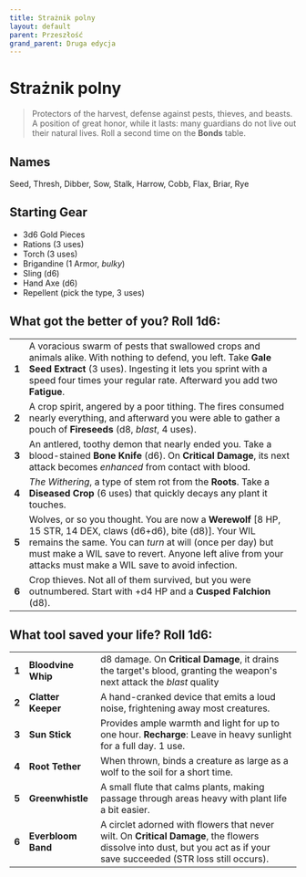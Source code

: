 ```yaml
---
title: Strażnik polny
layout: default
parent: Przeszłość
grand_parent: Druga edycja
---
```


# Strażnik polny

> Protectors of the harvest, defense against pests, thieves, and beasts. A position of great honor, while it lasts: many guardians do not live out their natural lives. Roll a second time on the **Bonds** table. 

## Names

Seed, Thresh, Dibber, Sow, Stalk, Harrow, Cobb, Flax, Briar, Rye 

## Starting Gear

- 3d6 Gold Pieces
- Rations (3 uses)
- Torch (3 uses) 
- Brigandine (1 Armor, _bulky_)
- Sling (d6)
- Hand Axe (d6)
- Repellent (pick the type, 3 uses)
 
## What got the better of you? Roll 1d6:

|       |                                                                                                                                                                                                                                                                                           |
| ----- | ----------------------------------------------------------------------------------------------------------------------------------------------------------------------------------------------------------------------------------------------------------------------------------------- |
| **1** | A voracious swarm of pests that swallowed crops and animals alike. With nothing to defend, you left. Take **Gale Seed Extract** (3 uses).  Ingesting it lets you sprint with a speed four times your regular rate. Afterward you add two **Fatigue**.                                     |
| **2** | A crop spirit, angered by a poor tithing. The fires consumed nearly everything, and afterward you were able to gather a pouch of **Fireseeds** (d8, _blast_, 4 uses).                                                                                                                     |
| **3** | An antlered, toothy demon that nearly ended you. Take a blood-stained **Bone Knife** (d6). On **Critical Damage**, its next attack becomes _enhanced_ from contact with blood.                                                                                                            |
| **4** | _The Withering_, a type of stem rot from the **Roots**. Take a **Diseased Crop** (6 uses) that quickly decays any plant it touches.                                                                                                                                                       |
| **5** | Wolves, or so you thought. You are now a **Werewolf** [8 HP, 15 STR, 14 DEX, claws (d6+d6), bite (d8)]. Your WIL remains the same. You can _turn_ at will (once per day) but must make a WIL save to revert. Anyone left alive from your attacks must make a WIL save to avoid infection. |
| **6** | Crop thieves. Not all of them survived, but you were outnumbered. Start with +d4 HP and a **Cusped Falchion** (d8).                                                                                                                                                                       |

## What tool saved your life? Roll 1d6:

|       |                    |                                                                                                                                                                        |
| ----- | ------------------ | ---------------------------------------------------------------------------------------------------------------------------------------------------------------------- |
| **1** | **Bloodvine Whip** | d8 damage. On **Critical Damage**, it drains the target's blood, granting the weapon's next attack the _blast_ quality                                                 |
| **2** | **Clatter Keeper** | A hand-cranked device that emits a loud noise, frightening away most creatures.                                                                                        |
| **3** | **Sun Stick**      | Provides ample warmth and light for up to one hour. **Recharge**: Leave in heavy sunlight for a full day. 1 use.                                                       |
| **4** | **Root Tether**    | When thrown, binds a creature as large as a wolf to the soil for a short time.                                                                                         |
| **5** | **Greenwhistle**   | A small flute that calms plants, making passage through areas heavy with plant life a bit easier.                                                                      |
| **6** | **Everbloom Band** | A circlet adorned with flowers that never wilt. On **Critical Damage**, the flowers dissolve into dust, but you act as if your save succeeded (STR loss still occurs). |
